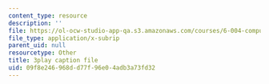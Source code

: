 ```yaml
---
content_type: resource
description: ''
file: https://ol-ocw-studio-app-qa.s3.amazonaws.com/courses/6-004-computation-structures-spring-2017/09f8e246968dd77f96e04adb3a73fd32_m_G3z-C1C2g.srt
file_type: application/x-subrip
parent_uid: null
resourcetype: Other
title: 3play caption file
uid: 09f8e246-968d-d77f-96e0-4adb3a73fd32
---
```

